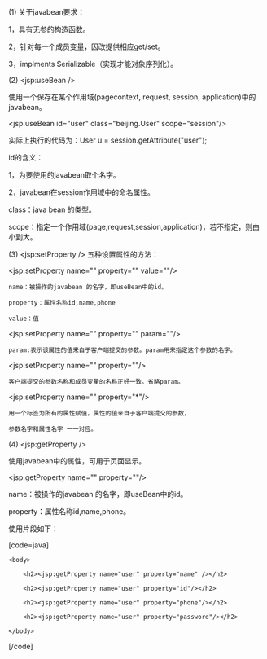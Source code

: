 (1) 关于javabean要求： 
1，具有无参的构造函数。
2，针对每一个成员变量，因改提供相应get/set。 
3，implments Serializable（实现才能对象序列化）。
(2) <jsp:useBean /> 
使用一个保存在某个作用域(pagecontext, request, session, application)中的javabean。
<jsp:useBean id="user" class="beijing.User" scope="session"/> 
实际上执行的代码为：User u = session.getAttribute("user"); 
id的含义：
1，为要使用的javabean取个名字。   
2，javabean在session作用域中的命名属性。
class：java bean 的类型。
scope：指定一个作用域(page,request,session,application)，若不指定，则由小到大。
(3) <jsp:setProperty /> 五种设置属性的方法：
<jsp:setProperty name="" property="" value=""/>
	name：被操作的javabean 的名字，即useBean中的id。
	property：属性名称id,name,phone
	value：值  
<jsp:setProperty name="" property="" param=""/>
	param:表示该属性的值来自于客户端提交的参数。param用来指定这个参数的名字。    
<jsp:setProperty name="" property=""/>
	客户端提交的参数名称和成员变量的名称正好一致。省略param。
<jsp:setProperty name="" property="*"/>
	用一个标签为所有的属性赋值，属性的值来自于客户端提交的参数， 
	参数名字和属性名字 一一对应。
(4) <jsp:getProperty />
使用javabean中的属性，可用于页面显示。
<jsp:getProperty name="" property=""/>  
name：被操作的javabean 的名字，即useBean中的id。
property：属性名称id,name,phone。
使用片段如下：
[code=java] 	
<html> 
	<body>            
		<h2><jsp:getProperty name="user" property="name" /></h2>
		<h2><jsp:getProperty name="user" property="id"/></h2>
		<h2><jsp:getProperty name="user" property="phone"/></h2> 
		<h2><jsp:getProperty name="user" property="password"/></h2>
	</body>
</html>
[/code]